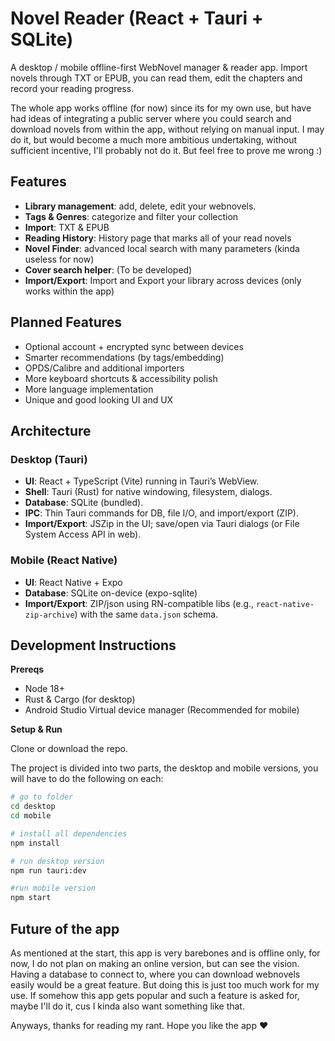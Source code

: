 # Novel Reader (React + Tauri + SQLite)

A desktop / mobile offline-first WebNovel manager & reader app. Import novels through TXT or EPUB, you can read them, edit the chapters and record your reading progress.

The whole app works offline (for now) since its for my own use, but have had ideas of integrating a public server where you could search and download novels from within the app, without relying on manual input. I may do it, but would become a much more ambitious undertaking, without sufficient incentive, I'll probably not do it. But feel free to prove me wrong :)



## Features

- **Library management**: add, delete, edit your webnovels.
- **Tags & Genres**: categorize and filter your collection
- **Import**: TXT & EPUB 
- **Reading History**: History page that marks all of your read novels 
- **Novel Finder**: advanced local search with many parameters (kinda useless for now)
- **Cover search helper**: (To be developed)
- **Import/Export**: Import and Export your library across devices (only works within the app)


## Planned Features

- Optional account + encrypted sync between devices
- Smarter recommendations (by tags/embedding)
- OPDS/Calibre and additional importers
- More keyboard shortcuts & accessibility polish
- More language implementation
- Unique and good looking UI and UX


## Architecture

### Desktop (Tauri)
- **UI**: React + TypeScript (Vite) running in Tauri’s WebView.
- **Shell**: Tauri (Rust) for native windowing, filesystem, dialogs.
- **Database**: SQLite (bundled). 
- **IPC**: Thin Tauri commands for DB, file I/O, and import/export (ZIP).
- **Import/Export**: JSZip in the UI; save/open via Tauri dialogs (or File System Access API in web).

### Mobile (React Native)
- **UI**: React Native + Expo
- **Database**: SQLite on-device (expo-sqlite) 
- **Import/Export**: ZIP/json using RN-compatible libs (e.g., `react-native-zip-archive`) with the same `data.json` schema.



## Development Instructions

**Prereqs**
- Node 18+
- Rust & Cargo (for desktop)
- Android Studio Virtual device manager (Recommended for mobile)

**Setup & Run**

Clone or download the repo.

The project is divided into two parts, the desktop and mobile versions, you will have to do the following on each:

```bash
# go to folder
cd desktop
cd mobile

# install all dependencies
npm install

# run desktop version
npm run tauri:dev

#run mobile version
npm start
```

## Future of the app

As mentioned at the start, this app is very barebones and is offline only, for now, I do not plan on making an online version, but can see the vision. Having a database to connect to, where you can download webnovels easily would be a great feature. But doing this is just too much work for my use. If somehow this app gets popular and such a feature is asked for, maybe I'll do it, cus I kinda also want something like that.

Anyways, thanks for reading my rant. Hope you like the app ❤︎

